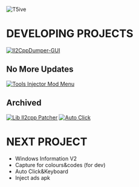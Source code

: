 ![T5ive](https://github-readme-stats.vercel.app/api?username=T5ive&theme=react&show_icons=true)

# DEVELOPING PROJECTS
[![Il2CppDumper-GUI](https://github-readme-stats.vercel.app/api/pin/?username=T5ive&repo=Il2CppDumper-GUI&theme=react)](https://github.com/T5ive/Il2CppDumper-GUI)

## No More Updates
[![Tools Injector Mod Menu](https://github-readme-stats.vercel.app/api/pin/?username=T5ive&repo=Tools-Injector-Mod-Menu&theme=react)](https://github.com/T5ive/Tools-Injector-Mod-Menu)

## Archived
[![Lib Il2cpp Patcher](https://github-readme-stats.vercel.app/api/pin/?username=T5ive&repo=libil2cpp-Patcher&theme=algolia)](https://github.com/T5ive/libil2cpp-Patcher)
[![Auto Click](https://github-readme-stats.vercel.app/api/pin/?username=T5ive&repo=Auto-Click&theme=algolia)](https://github.com/T5ive/Auto-Click)

# NEXT PROJECT
- Windows Information V2
- Capture for colours&codes (for dev)
- Auto Click&Keyboard
- Inject ads apk
